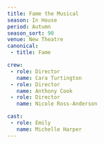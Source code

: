 ```yaml
---
title: Fame the Musical
season: In House
period: Autumn
season_sort: 90
venue: New Theatre
canonical:
 - title: Fame

crew:
 - role: Director
   name: Cara Turtington
 - role: Director
   name: Anthony Cook
 - role: Director
   name: Nicole Ross-Anderson

cast:
 - role: Emily
   name: Michelle Harper
---
```



